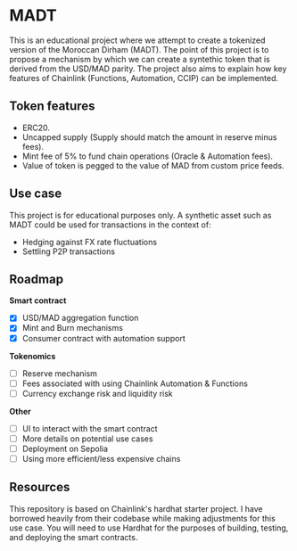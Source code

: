 # MADT

This is an educational project where we attempt to create a tokenized version of the Moroccan Dirham (MADT). The point of this project is to propose a mechanism by which we can create a syntethic token that is derived from the USD/MAD parity. The project also aims to explain how key features of Chainlink (Functions, Automation, CCIP) can be implemented.

## Token features

- ERC20.
- Uncapped supply (Supply should match the amount in reserve minus fees).
- Mint fee of 5% to fund chain operations (Oracle & Automation fees).
- Value of token is pegged to the value of MAD from custom price feeds.

## Use case

This project is for educational purposes only. A synthetic asset such as MADT could be used for transactions in the context of:

- Hedging against FX rate fluctuations
- Settling P2P transactions

## Roadmap

**Smart contract**
- [x] USD/MAD aggregation function
- [x] Mint and Burn mechanisms
- [x] Consumer contract with automation support

**Tokenomics**
- [ ] Reserve mechanism
- [ ] Fees associated with using Chainlink Automation & Functions
- [ ] Currency exchange risk and liquidity risk

**Other**
- [ ] UI to interact with the smart contract
- [ ] More details on potential use cases
- [ ] Deployment on Sepolia
- [ ] Using more efficient/less expensive chains
 
## Resources

This repository is based on Chainlink's hardhat starter project. I have borrowed heavily from their codebase while making adjustments for this use case.
You will need to use Hardhat for the purposes of building, testing, and deploying the smart contracts.
